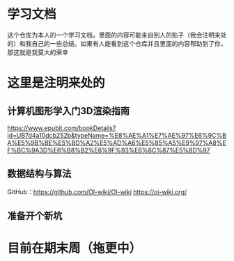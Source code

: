 # 学习文档
这个仓库为本人的一个学习文档，里面的内容可能来自别人的贴子（我会注明来处的）和我自己的一些总结。如果有人能看到这个仓库并且里面的内容帮助到了你，那这就是我莫大的荣幸
# 这里是注明来处的
## 计算机图形学入门3D渲染指南
https://www.epubit.com/bookDetails?id=UB7d4a10dcb252b&typeName=%E8%AE%A1%E7%AE%97%E6%9C%BA%E5%9B%BE%E5%BD%A2%E5%AD%A6%E5%85%A5%E9%97%A8%EF%BC%9A3D%E6%B8%B2%E6%9F%93%E6%8C%87%E5%8D%97
## 数据结构与算法
GitHub：https://github.com/OI-wiki/OI-wiki
https://oi-wiki.org/

## 准备开个新坑
# 目前在期末周（拖更中）

